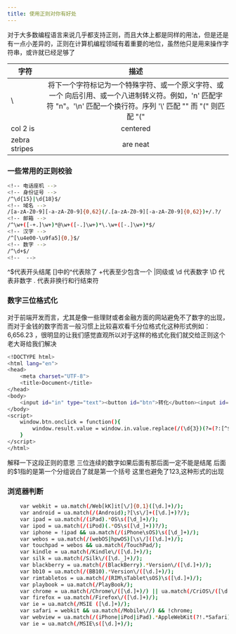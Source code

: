```yaml
---
title: 使用正则对你有好处
---
```

对于大多数编程语言来说几乎都支持正则，而且大体上都是同样的用法，但是还是有一点小差异的，正则在计算机编程领域有着重要的地位，虽然他只是用来操作字符串，或许就已经足够了

| 字符        | 描述           |
| ------------- |:-------------:|
| \      | 将下一个字符标记为一个特殊字符、或一个原义字符、或一个 向后引用、或一个八进制转义符。例如，'n' 匹配字符 "n"。'\n' 匹配一个换行符。序列 '\\' 匹配 "\" 而 "\(" 则匹配 "(" |
| col 2 is      | centered      |
| zebra stripes | are neat      |
### 一些常用的正则校验

``` bash
<!-- 电话座机 -->
<!-- 身份证号 -->
/^\d{15}|\d{18}$/
<!-- 域名 -->
/[a-zA-Z0-9][-a-zA-Z0-9]{0,62}(/.[a-zA-Z0-9][-a-zA-Z0-9]{0,62})+/.?/
<!-- 邮箱 -->
/^\w+([-+.]\w+)*@\w+([-.]\w+)*\.\w+([-.]\w+)*$/
<!-- 汉字 -->
/^[\u4e00-\u9fa5]{0,}$/
<!-- 数字 -->
/^\d+$/
<!--  -->
```
^$代表开头结尾
[]中的^代表除了
+代表至少包含一个
|同级或
\d 代表数字
\D 代表非数字
. 代表非换行和行结束符

### 数字三位格式化
对于前端开发而言，尤其是像一些理财或者金融方面的网站避免不了数字的出现，而对于金钱的数字而言一般习惯上比较喜欢看千分位格式化这种形式例如：6,656.23 ，很明显的让我们感觉直观所以对于这样的格式化我们就交给正则这个老大哥给我们解决

``` bash
<!DOCTYPE html>
<html lang="en">
<head>
	<meta charset="UTF-8">
	<title>Document</title>
</head>
<body>
	<input id="in" type="text"><button id="btn">转化</button><input id="result" type="text">
</body>
<script>
	window.btn.onclick = function(){
		window.result.value = window.in.value.replace(/(\d{3})(?=(?:[^$]))/g,"$1,")
	}
</script>
</html>
```
解释一下这段正则的意思
三位连续的数字如果后面有那后面一定不能是结尾
后面的$1指的是第一个分组说白了就是第一个括号
这里也避免了123,这种形式的出现

### 浏览器判断
``` bash
	var webkit = ua.match(/Web[kK]it[\/]{0,1}([\d.]+)/);
	var android = ua.match(/(Android);?[\s\/]+([\d.]+)?/);
	var ipad = ua.match(/(iPad).*OS\s([\d_]+)/);
	var ipod = ua.match(/(iPod)(.*OS\s([\d_]+))?/);
	var iphone = !ipad && ua.match(/(iPhone\sOS)\s([\d_]+)/);
	var webos = ua.match(/(webOS|hpwOS)[\s\/]([\d.]+)/);
	var touchpad = webos && ua.match(/TouchPad/);
	var kindle = ua.match(/Kindle\/([\d.]+)/);
	var silk = ua.match(/Silk\/([\d._]+)/);
	var blackberry = ua.match(/(BlackBerry).*Version\/([\d.]+)/);
	var bb10 = ua.match(/(BB10).*Version\/([\d.]+)/);
	var rimtabletos = ua.match(/(RIM\sTablet\sOS)\s([\d.]+)/);
	var playbook = ua.match(/PlayBook/);
	var chrome = ua.match(/Chrome\/([\d.]+)/) || ua.match(/CriOS\/([\d.]+)/);
	var firefox = ua.match(/Firefox\/([\d.]+)/);
	var ie = ua.match(/MSIE ([\d.]+)/);
	var safari = webkit && ua.match(/Mobile\//) && !chrome;
	var webview = ua.match(/(iPhone|iPod|iPad).*AppleWebKit(?!.*Safari)/) && !chrome;
	var ie = ua.match(/MSIE\s([\d.]+)/);
```

